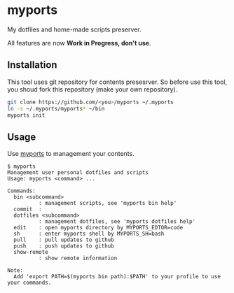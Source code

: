 # myports

My dotfiles and home-made scripts preserver.

All features are now __Work in Progress, don't use__.

## Installation

This tool uses git repository for contents presesrver.
So before use this tool, you shoud fork this repository
(make your own repository).

```sh
git clone https://github.com/<you>/myports ~/.myports
ln -s ~/.myports/myports* ~/bin
myports init
```

## Usage

Use [myports](./myports) to management your contents.

```
$ myports
Management user personal dotfiles and scripts
Usage: myports <command> ...

Commands:
  bin <subcommand>
          : management scripts, see 'myports bin help'
  commit  : 
  dotfiles <subcommand>
          : management dotfiles, see 'myports dotfiles help'
  edit    : open myports directory by MYPORTS_EDTOR=code
  sh      : enter myports shell by MYPORTS_SH=bash
  pull    : pull updates to github
  push    : push updates to github
  show-remote
          : show remote information

Note:
  Add 'export PATH=$(myports bin path):$PATH' to your profile to use your commands.
```